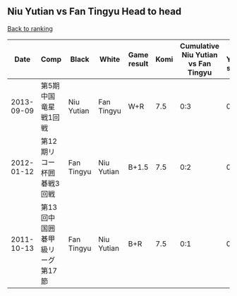 ## Niu Yutian vs Fan Tingyu Head to head

[Back to ranking](../../index.md)




| **Date** | **Comp** | **Black** | **White** | **Game result** | **Komi** | **Cumulative Niu Yutian vs Fan Tingyu** | **Niu Yutian streak** | **Fan Tingyu streak** | 
| --- | --- | --- | --- | --- | --- | --- | --- | --- |
| 2013-09-09 | 第5期中国竜星戦1回戦 | Niu Yutian | Fan Tingyu | W+R | 7.5 | 0:3 | 0 | 3 | 
| 2012-01-12 | 第12期リコー杯囲碁戦3回戦 | Fan Tingyu | Niu Yutian | B+1.5 | 7.5 | 0:2 | 0 | 2 | 
| 2011-10-13 | 第13回中国囲碁甲級リーグ第17節 | Fan Tingyu | Niu Yutian | B+R | 7.5 | 0:1 | 0 | 1 |




